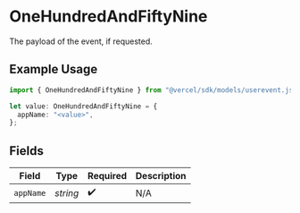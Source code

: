 # OneHundredAndFiftyNine

The payload of the event, if requested.

## Example Usage

```typescript
import { OneHundredAndFiftyNine } from "@vercel/sdk/models/userevent.js";

let value: OneHundredAndFiftyNine = {
  appName: "<value>",
};
```

## Fields

| Field              | Type               | Required           | Description        |
| ------------------ | ------------------ | ------------------ | ------------------ |
| `appName`          | *string*           | :heavy_check_mark: | N/A                |